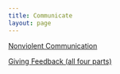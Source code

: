 ```yaml
---
title: Communicate
layout: page
---
```


[Nonviolent Communication](https://www.amazon.com/Nonviolent-Communication-Language-Marshall-Rosenberg/dp/1892005034)

[Giving Feedback (all four parts)](https://www.manager-tools.com/2005/07/giving-effective-feedback)
